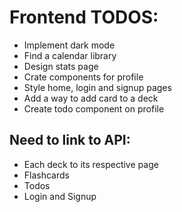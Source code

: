 # Frontend TODOS:

- Implement dark mode
- Find a calendar library
- Design stats page
- Crate components for profile
- Style home, login and signup pages
- Add a way to add card to a deck
- Create todo component on profile

## Need to link to API:

- Each deck to its respective page
- Flashcards
- Todos
- Login and Signup
